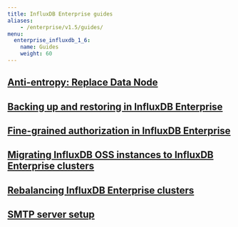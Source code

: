 ```yaml
---
title: InfluxDB Enterprise guides
aliases:
    - /enterprise/v1.5/guides/
menu:
  enterprise_influxdb_1_6:
    name: Guides
    weight: 60
---
```

## [Anti-entropy: Replace Data Node](/enterprise_influxdb/v1.6/guides/anti-entropy/)
## [Backing up and restoring in InfluxDB Enterprise](/enterprise_influxdb/v1.6/administration/backup-and-restore/)
## [Fine-grained authorization in InfluxDB Enterprise](/enterprise_influxdb/v1.6/guides/fine-grained-authorization/)
## [Migrating InfluxDB OSS instances to InfluxDB Enterprise clusters](/enterprise_influxdb/v1.6/guides/migration/)
## [Rebalancing InfluxDB Enterprise clusters](/enterprise_influxdb/v1.6/guides/rebalance/)
## [SMTP server setup](/enterprise_influxdb/v1.6/guides/smtp-server/)
